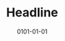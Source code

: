 ---
category: technology
date: 0101-01-01
description: Bring the top new stories straight to you! Co-created by Lindsey & Adam
disabled: false
img: headline.png
layout: default
link: http://headline.lindseymenges.com
modal-id: 2
project-date: April 2019
title: Headline
---